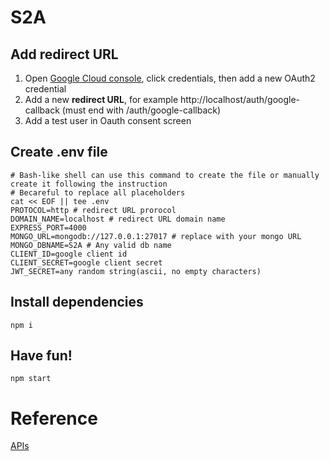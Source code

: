# S2A

## Add redirect URL
1. Open [Google Cloud console](https://console.cloud.google.com/welcome), click credentials, then add a new OAuth2 credential  
2. Add a new **redirect URL**, for example http://localhost/auth/google-callback (must end with /auth/google-callback)
3. Add a test user in Oauth consent screen


## Create .env file
```
# Bash-like shell can use this command to create the file or manually create it following the instruction
# Becareful to replace all placeholders
cat << EOF || tee .env
PROTOCOL=http # redirect URL prorocol
DOMAIN_NAME=localhost # redirect URL domain name
EXPRESS_PORT=4000
MONGO_URL=mongodb://127.0.0.1:27017 # replace with your mongo URL
MONGO_DBNAME=S2A # Any valid db name
CLIENT_ID=google client id
CLIENT_SECRET=google client secret
JWT_SECRET=any random string(ascii, no empty characters)
```

## Install dependencies
```
npm i
```

## Have fun!
```
npm start
```

# Reference
[APIs](./doc/api.md)